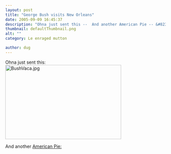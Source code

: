 ```yaml
---
layout: post
title: "George Bush visits New Orleans"
date: 2005-09-09 16:45:37
description: "Ohna just sent this --  And another American Pie -- &#8230;"
thumbnail: defaultThumbnail.png
alt: ""
category: Le enraged mutton

author: dug
---
```


<p>Ohna just sent this:<br />
<a href="http://www.donkeyontheedge.com/i/BushVaca.jpg"><img alt="BushVaca.jpg" src="http://www.donkeyontheedge.com/i/BushVaca-thumb.jpg" width="364" height="233" /></a></p>

<p>And another <a href="http://www.flickr.com/photos/mtg101/41663904/">American Pie:</a></p>
